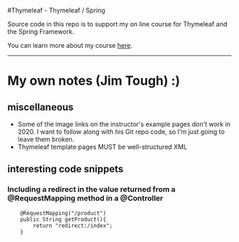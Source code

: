 #Thymeleaf - Thymeleaf / Spring

Source code in this repo is to support my on line course for Thymeleaf and the Spring Framework. 

You can learn more about my course [here](http://courses.springframework.guru/courses/thymeleaf).

----

# My own notes (Jim Tough)  :)

## miscellaneous

* Some of the image links on the instructor's example pages don't work in 2020. I want to follow along with his Git repo code, so I'm just going to leave them broken.
* Thymeleaf template pages MUST be well-structured XML

## interesting code snippets

### Including a redirect in the value returned from a @RequestMapping method in a @Controller

```
    @RequestMapping("/product")
    public String getProduct(){
        return "redirect:/index";
    }
```
